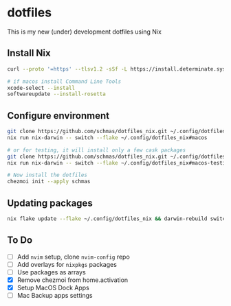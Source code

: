 # dotfiles

This is my new (under) development dotfiles using Nix

## Install Nix

```bash
curl --proto '=https' --tlsv1.2 -sSf -L https://install.determinate.systems/nix | sh -s -- install

# if macos install Command Line Tools
xcode-select --install
softwareupdate --install-rosetta
```

## Configure environment

```bash
git clone https://github.com/schmas/dotfiles_nix.git ~/.config/dotfiles_nix &&
nix run nix-darwin -- switch --flake ~/.config/dotfiles_nix#macos

# or for testing, it will install only a few cask packages
git clone https://github.com/schmas/dotfiles_nix.git ~/.config/dotfiles_nix &&
nix run nix-darwin -- switch --flake ~/.config/dotfiles_nix#macos-testing

# Now install the dotfiles
chezmoi init --apply schmas
```

## Updating packages

```bash
nix flake update --flake ~/.config/dotfiles_nix && darwin-rebuild switch --flake ~/.config/dotfiles_nix#macos
```

## To Do

- [ ] Add `nvim` setup, clone `nvim-config` repo
- [ ] Add overlays for `nixpkgs` packages
- [ ] Use packages as arrays
- [x] Remove chezmoi from home.activation
- [x] Setup MacOS Dock Apps
- [ ] Mac Backup apps settings
